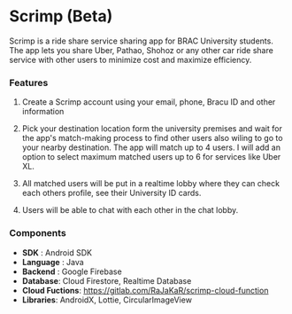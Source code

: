 # Scrimp (Beta)
Scrimp is a ride share service sharing app for BRAC University students. The app lets you share Uber, Pathao, Shohoz or any other car ride share service with other users to minimize cost and maximize efficiency.

### Features
1. Create a Scrimp account using your email, phone, Bracu ID and other information

2. Pick your destination location form the university premises and wait for the app's match-making process to find other users also wiling to go to your nearby destination. The app will match up to 4 users. I will add an option to select maximum matched users up to 6 for services like Uber XL.

3. All matched users will be put in a realtime lobby where they can check each others profile, see their University ID cards.

4. Users will be able to chat with each other in the chat lobby.

### Components
- **SDK** : Android SDK
- **Language** : Java
- **Backend** : Google Firebase
- **Database**: Cloud Firestore, Realtime Database
- **Cloud Fuctions**: https://gitlab.com/RaJaKaR/scrimp-cloud-function
- **Libraries**: AndroidX, Lottie, CircularImageView
